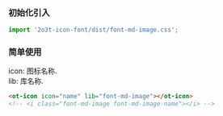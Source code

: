 
### 初始化引入

```js
import '2o3t-icon-font/dist/font-md-image.css';
```

### 简单使用

<ot-notice color="info">
icon: 图标名称.
<br>
lib: 库名称.
</ot-notice>

```html
<ot-icon icon="name" lib="font-md-image"></ot-icon>
<!-- <i class="font-md-image font-md-image-name"></i> -->
```
